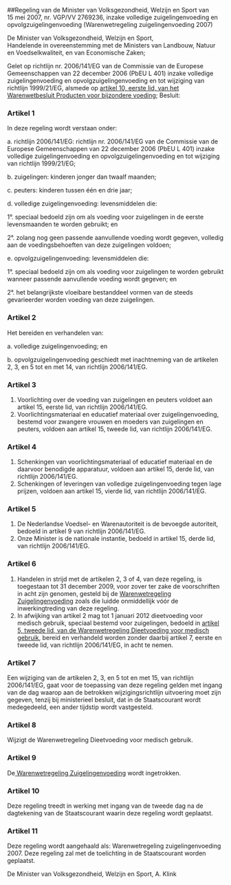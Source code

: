 <meta http-equiv='Content-Type' content='text/html; charset=utf-8' />

##Regeling van de Minister van Volksgezondheid, Welzijn en Sport van 15 mei 2007, nr. VGP/VV 2769236, inzake volledige zuigelingenvoeding en opvolgzuigelingenvoeding (Warenwetregeling zuigelingenvoeding 2007)

De Minister van Volksgezondheid, Welzijn en Sport,  
Handelende in overeenstemming met de Ministers van Landbouw, Natuur en Voedselkwaliteit, en van Economische Zaken;

Gelet op richtlijn nr. 2006/141/EG van de Commissie van de Europese Gemeenschappen van 22 december 2006 (PbEU L 401) inzake volledige zuigelingenvoeding en opvolgzuigelingenvoeding en tot wijziging van richtlijn 1999/21/EG, alsmede op [artikel 10, eerste lid, van het Warenwetbesluit Producten voor bijzondere voeding](../../../../../KB/warenwetbesluit/produkten/voor/bijzondere/voeding/BWBR0005489/README.md);
Besluit:    

### Artikel  1  

In deze regeling wordt verstaan onder: 

a.  richtlijn 2006/141/EG: richtlijn nr. 2006/141/EG van de Commissie van de Europese Gemeenschappen van 22 december 2006 (PbEU L 401) inzake volledige zuigelingenvoeding en opvolgzuigelingenvoeding en tot wijziging van richtlijn 1999/21/EG;  

b. zuigelingen: kinderen jonger dan twaalf maanden;  

c. peuters: kinderen tussen één en drie jaar;  

d. volledige zuigelingenvoeding: levensmiddelen die: 

1°. speciaal bedoeld zijn om als voeding voor zuigelingen in de eerste levensmaanden te worden gebruikt; en  

2°. zolang nog geen passende aanvullende voeding wordt gegeven, volledig aan de voedingsbehoeften van deze zuigelingen voldoen;    

e. opvolgzuigelingenvoeding: levensmiddelen die:   

1°. speciaal bedoeld zijn om als voeding voor zuigelingen te worden gebruikt wanneer passende aanvullende voeding wordt gegeven; en  

2°. het belangrijkste vloeibare bestanddeel vormen van de steeds gevarieerder worden voeding van deze zuigelingen.    

### Artikel  2  

Het bereiden en verhandelen van: 

a. volledige zuigelingenvoeding; en  

b. opvolgzuigelingenvoeding   geschiedt met inachtneming van de artikelen 2, 3, en 5 tot en met 14, van richtlijn 2006/141/EG. 

### Artikel  3  

1.  Voorlichting over de voeding van zuigelingen en peuters voldoet aan artikel 15, eerste lid, van richtlijn 2006/141/EG.   
2.  Voorlichtingsmateriaal en educatief materiaal over zuigelingenvoeding, bestemd voor zwangere vrouwen en moeders van zuigelingen en peuters, voldoen aan artikel 15, tweede lid, van richtlijn 2006/141/EG.  

### Artikel  4  

1.  Schenkingen van voorlichtingsmateriaal of educatief materiaal en de daarvoor benodigde apparatuur, voldoen aan artikel 15, derde lid, van richtlijn 2006/141/EG.   
2.  Schenkingen of leveringen van volledige zuigelingenvoeding tegen lage prijzen, voldoen aan artikel 15, vierde lid, van richtlijn 2006/141/EG.  

### Artikel  5  

1.  De Nederlandse Voedsel- en Warenautoriteit is de bevoegde autoriteit, bedoeld in artikel 9 van richtlijn 2006/141/EG.   
2.  Onze Minister is de nationale instantie, bedoeld in artikel 15, derde lid, van richtlijn 2006/141/EG.  

### Artikel  6  

1.  Handelen in strijd met de artikelen 2, 3 of 4, van deze regeling, is toegestaan tot 31 december 2009, voor zover ter zake de voorschriften in acht zijn genomen, gesteld bij de [Warenwetregeling Zuigelingenvoeding](../../../../../ministeriele-regeling/warenwetregeling/zuigelingenvoeding/BWBR0006126/README.md) zoals die luidde onmiddellijk vóór de inwerkingtreding van deze regeling.   
2.  In afwijking van artikel 2 mag tot 1 januari 2012 dieetvoeding voor medisch gebruik, speciaal bestemd voor zuigelingen, bedoeld in [artikel 5, tweede lid, van de Warenwetregeling Dieetvoeding voor medisch gebruik](../../../../../ministeriele-regeling/warenwetregeling/dieetvoeding/voor/medisch/gebruik/BWBR0010600/README.md), bereid en verhandeld worden zonder daarbij artikel 7, eerste en tweede lid, van richtlijn 2006/141/EG, in acht te nemen.  

### Artikel  7  

Een wijziging van de artikelen 2, 3, en 5 tot en met 15, van richtlijn 2006/141/EG, gaat voor de toepassing van deze regeling gelden met ingang van de dag waarop aan de betrokken wijzigingsrichtlijn uitvoering moet zijn gegeven, tenzij bij ministerieel besluit, dat in de Staatscourant wordt medegedeeld, een ander tijdstip wordt vastgesteld. 

### Artikel  8  

Wijzigt de Warenwetregeling Dieetvoeding voor medisch gebruik.  

### Artikel  9  

De[ Warenwetregeling Zuigelingenvoeding](../../../../../ministeriele-regeling/warenwetregeling/zuigelingenvoeding/BWBR0006126/README.md) wordt ingetrokken. 

### Artikel  10  

Deze regeling treedt in werking met ingang van de tweede dag na de dagtekening van de Staatscourant waarin deze regeling wordt geplaatst. 

### Artikel  11  

Deze regeling wordt aangehaald als: Warenwetregeling zuigelingenvoeding 2007. 
Deze regeling zal met de toelichting in de Staatscourant worden geplaatst.  

De 
Minister van Volksgezondheid, Welzijn en Sport, 
A. Klink     
